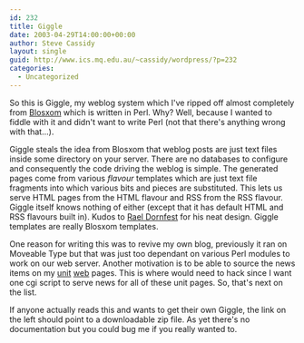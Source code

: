 ```yaml
---
id: 232
title: Giggle
date: 2003-04-29T14:00:00+00:00
author: Steve Cassidy
layout: single
guid: http://www.ics.mq.edu.au/~cassidy/wordpress/?p=232
categories:
  - Uncategorized
---
```

So this is Giggle, my weblog system which I've ripped off almost completely from [Blosxom](http://www.raelity.org/apps/blosxom/) which is written in Perl. Why? Well, because I wanted to fiddle with it and didn't want to write Perl (not that there's anything wrong with that...).

Giggle steals the idea from Blosxom that weblog posts are just text files inside some directory on your server. There are no databases to configure and consequently the code driving the weblog is simple. The generated pages come from various _flavour_ templates which are just text file fragments into which various bits and pieces are substituted. This lets us serve HTML pages from the HTML flavour and RSS from the RSS flavour. Giggle itself knows nothing of either (except that it has default HTML and RSS flavours built in). Kudos to [Rael Dornfest](http://www.raelity.org/) for his neat design. Giggle templates are really Blosxom templates.

One reason for writing this was to revive my own blog, previously it ran on Moveable Type but that was just too dependant on various Perl modules to work on our web server. Another motivation is to be able to source the news items on my [unit](http://www.comp.mq.edu.au/units/comp348/) [web](http://www.comp.mq.edu.au/units/comp348/) pages. This is where would need to hack since I want one cgi script to serve news for all of these unit pages. So, that's next on the list.

If anyone actually reads this and wants to get their own Giggle, the link on the left should point to a downloadable zip file. As yet there's no documentation but you could bug me if you really wanted to.
